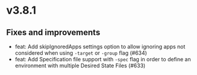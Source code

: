 # v3.8.1

## Fixes and improvements

- feat: Add skipIgnoredApps settings option to allow ignoring apps not considered when using `-target` or `-group` flag (#634)
- feat: Add Specification file support with `-spec` flag in order to define an environment with multiple Desired State Files (#633)

